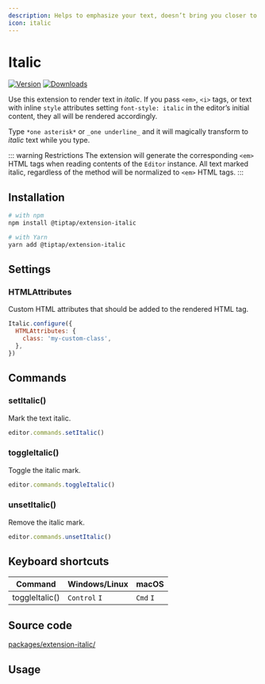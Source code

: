 ```yaml
---
description: Helps to emphasize your text, doesn’t bring you closer to Italy though.
icon: italic
---
```


# Italic
[![Version](https://img.shields.io/npm/v/@tiptap/extension-italic.svg?label=version)](https://www.npmjs.com/package/@tiptap/extension-italic)
[![Downloads](https://img.shields.io/npm/dm/@tiptap/extension-italic.svg)](https://npmcharts.com/compare/@tiptap/extension-italic?minimal=true)

Use this extension to render text in *italic*. If you pass `<em>`, `<i>` tags, or text with inline `style` attributes setting `font-style: italic` in the editor’s initial content, they all will be rendered accordingly.

Type `*one asterisk*` or `_one underline_` and it will magically transform to *italic* text while you type.

::: warning Restrictions
The extension will generate the corresponding `<em>` HTML tags when reading contents of the `Editor` instance. All text marked italic, regardless of the method will be normalized to `<em>` HTML tags.
:::

## Installation
```bash
# with npm
npm install @tiptap/extension-italic

# with Yarn
yarn add @tiptap/extension-italic
```

## Settings

### HTMLAttributes
Custom HTML attributes that should be added to the rendered HTML tag.

```js
Italic.configure({
  HTMLAttributes: {
    class: 'my-custom-class',
  },
})
```

## Commands

### setItalic()
Mark the text italic.

```js
editor.commands.setItalic()
```

### toggleItalic()
Toggle the italic mark.

```js
editor.commands.toggleItalic()
```

### unsetItalic()
Remove the italic mark.

```js
editor.commands.unsetItalic()
```

## Keyboard shortcuts
| Command        | Windows/Linux      | macOS          |
| -------------- | ------------------ | -------------- |
| toggleItalic() | `Control`&nbsp;`I` | `Cmd`&nbsp;`I` |

## Source code
[packages/extension-italic/](https://github.com/ueberdosis/tiptap/blob/main/packages/extension-italic/)

## Usage
<tiptap-demo name="Marks/Italic"></tiptap-demo>
